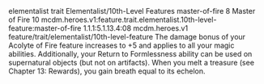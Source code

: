 <ability>
  <metadata>
    <class>elementalist</class>
    <feature_type>trait</feature_type>
    <file_dpath>Elementalist/10th-Level Features</file_dpath>
    <item_id>master-of-fire</item_id>
    <item_index>8</item_index>
    <item_name>Master of Fire</item_name>
    <level>10</level>
    <scc>mcdm.heroes.v1:feature.trait.elementalist.10th-level-feature:master-of-fire</scc>
    <scdc>1.1.1:5.1.13.4:08</scdc>
    <source>mcdm.heroes.v1</source>
    <type>feature/trait/elementalist/10th-level-feature</type>
  </metadata>
  <effects>
    <effect type="mundane">The damage bonus of your Acolyte of Fire feature increases to +5 and applies to all your magic abilities.
Additionally, your Return to Formlessness ability can be used on supernatural objects (but not on artifacts). When you melt a treasure (see Chapter 13: Rewards), you gain breath equal to its echelon.</effect>
  </effects>
</ability>
